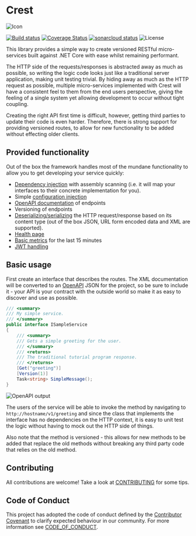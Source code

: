 # Crest

![Icon](https://cdn.rawgit.com/samcragg/Crest/52010cbfabb5892d923d591a419122591a8085a1/docs/images/Icon.svg)

[![Build status](https://ci.appveyor.com/api/projects/status/spal08yea33stdlw/branch/master?svg=true)](https://ci.appveyor.com/project/samcragg/crest/branch/master) [![Coverage Status](https://coveralls.io/repos/github/samcragg/Crest/badge.svg?branch=master)](https://coveralls.io/github/samcragg/Crest?branch=master) [![sonarcloud status](https://sonarcloud.io/api/project_badges/measure?project=crest&metric=sqale_rating)](https://sonarcloud.io/dashboard?id=crest) ![License](https://img.shields.io/github/license/samcragg/crest.svg)

This library provides a simple way to create versioned RESTful micro-services
built against .NET Core with ease whilst remaining performant.

The HTTP side of the requests/responses is abstracted away as much as possible,
so writing the logic code looks just like a traditional server application,
making unit testing trivial. By hiding away as much as the HTTP request as
possible, multiple micro-services implemented with Crest will have a consistent
feel to them from the end users perspective, giving the feeling of a single
system yet allowing development to occur without tight coupling.

Creating the right API first time is difficult, however, getting third parties
to update their code is even harder. Therefore, there is strong support for
providing versioned routes, to allow for new functionality to be added without
effecting older clients.

## Provided functionality

Out of the box the framework handles most of the mundane functionality to allow
you to get developing your service quickly:

+ [Dependency injection](docs/Dependency%20Injection.md) with assembly scanning
  (i.e. it will map your interfaces to their concrete implementation for you).
+ Simple [configuration injection](docs/Configuration.md)
+ [OpenAPI documentation](docs/OpenAPI%20Support.md) of endpoints
+ Versioning of endpoints
+ [Deserializing/serializing](docs/Content%20Negotiation.md) the HTTP
  request/response based on its content type (out of the box JSON, URL form
  encoded data and XML are supported).
+ [Health page](docs/Health.md)
+ [Basic metrics](docs/Metrics.md) for the last 15 minutes
+ [JWT handling](docs/JWT.md)

## Basic usage

First create an interface that describes the routes. The XML documentation will
be converted to an [OpenAPI](https://www.openapis.org/) JSON for the project, so
be sure to include it - your API is your contract with the outside world so make
it as easy to discover and use as possible.

```C#
/// <summary>
/// My simple service.
/// </summary>
public interface ISampleService
{
    /// <summary>
    /// Gets a simple greeting for the user.
    /// </summary>
    /// <returns>
    /// The traditional tutorial program response.
    /// </returns>
    [Get("greeting")]
    [Version(1)]
    Task<string> SimpleMessage();
}
```

![OpenAPI output](docs/images/OpenApiExample.png)

The users of the service will be able to invoke the method by navigating to
`http://hostname/v1/greeting` and since the class that implements the
interface has no dependencies on the HTTP context, it is easy to unit test the
logic without having to mock out the HTTP side of things.

Also note that the method is versioned - this allows for new methods to be
added that replace the old methods without breaking any third party code
that relies on the old method.

## Contributing

All contributions are welcome! Take a look at [CONTRIBUTING](CONTRIBUTING.md)
for some tips.

## Code of Conduct

This project has adopted the code of conduct defined by the
[Contributor Covenant](https://www.contributor-covenant.org/) to clarify
expected behaviour in our community. For more information see
[CODE_OF_CONDUCT](CODE_OF_CONDUCT.md).
